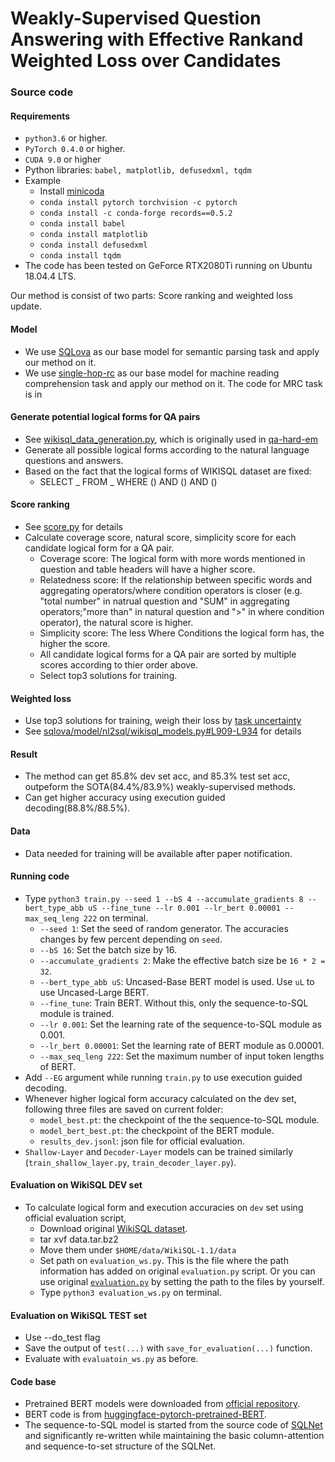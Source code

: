# Weakly-Supervised Question Answering with Effective Rankand Weighted Loss over Candidates

### Source code
#### Requirements
- `python3.6` or higher.
- `PyTorch 0.4.0` or higher.
- `CUDA 9.0` or higher
- Python libraries: `babel, matplotlib, defusedxml, tqdm`
- Example
    - Install [minicoda](https://conda.io/miniconda.html)
    - `conda install pytorch torchvision -c pytorch`
    - `conda install -c conda-forge records==0.5.2`
    - `conda install babel` 
    - `conda install matplotlib`
    - `conda install defusedxml`
    - `conda install tqdm`
- The code has been tested on GeForce RTX2080Ti running on Ubuntu 18.04.4 LTS.

Our method is consist of two parts: Score ranking and weighted loss update.


#### Model
 - We use [SQLova](https://github.com/naver/sqlova) as our base model for semantic parsing task and apply our method on it.
 - We use [single-hop-rc](https://github.com/shmsw25/single-hop-rc) as our base model for machine reading comprehension task and apply our method on it. The code for MRC task is in

#### Generate potential logical forms for QA pairs
- See [wikisql_data_generation.py](https://github.com/QHZSS/SRAWL/blob/master/wikisql_data_generation.py), which is originally used in [qa-hard-em](https://github.com/shmsw25/qa-hard-em/tree/wikisql)
- Generate all possible logical forms according to the natural language questions and answers.
- Based on the fact that the logical forms of WIKISQL dataset are fixed:
    - SELECT _ FROM _ WHERE () AND () AND ()

#### Score ranking
- See [score.py](https://github.com/QHZSS/SRAWL/blob/master/score.py) for details
- Calculate coverage score, natural score, simplicity score for each candidate logical form for a QA pair.
  - Coverage score: The logical form with more words mentioned in question and table headers will have a higher score.
  - Relatedness score: If the relationship between specific words and aggregating operators/where condition operators is closer (e.g. "total number" in natrual question and "SUM" in aggregating operators;"more than" in natural question and ">" in where condition operator), the natural score is higher.
  - Simplicity score: The less Where Conditions the logical form has, the higher the score.
  - All candidate logical forms for a QA pair are sorted by multiple scores according to thier order above.
  - Select top3 solutions for training.

#### Weighted loss
- Use top3 solutions for training, weigh their loss by [task uncertainty](https://arxiv.org/abs/1705.07115v3)
- See [sqlova/model/nl2sql/wikisql_models.py#L909-L934](https://github.com/QHZSS/SRAWL/blob/master/sqlova/model/nl2sql/wikisql_models.py#L907-L936) for details

#### Result
 - The method can get 85.8% dev set acc, and 85.3% test set acc, outpeform the SOTA(84.4%/83.9%) weakly-supervised methods.
 - Can get higher accuracy using execution guided decoding(88.8%/88.5%).


#### Data
- Data needed for training will be available after paper notification.

#### Running code
- Type `python3 train.py --seed 1 --bS 4 --accumulate_gradients 8 --bert_type_abb uS --fine_tune --lr 0.001 --lr_bert 0.00001 --max_seq_leng 222` on terminal.
    - `--seed 1`: Set the seed of random generator. The accuracies changes by few percent depending on `seed`.
    - `--bS 16`: Set the batch size by 16.
    - `--accumulate_gradients 2`: Make the effective batch size be `16 * 2 = 32`.
    - `--bert_type_abb uS`: Uncased-Base BERT model is used. Use `uL` to use Uncased-Large BERT.
    - `--fine_tune`: Train BERT. Without this, only the sequence-to-SQL module is trained.
    - `--lr 0.001`: Set the learning rate of the sequence-to-SQL module as 0.001. 
    - `--lr_bert 0.00001`: Set the learning rate of BERT module as 0.00001.
    - `--max_seq_leng 222`: Set the maximum number of input token lengths of BERT.     
- Add `--EG` argument while running `train.py` to use execution guided decoding. 
- Whenever higher logical form accuracy calculated on the dev set, following three files are saved on current folder:
    - `model_best.pt`: the checkpoint of the the sequence-to-SQL module.
    - `model_bert_best.pt`: the checkpoint of the BERT module.
    - `results_dev.jsonl`: json file for official evaluation.
- `Shallow-Layer` and `Decoder-Layer` models can be trained similarly (`train_shallow_layer.py`, `train_decoder_layer.py`). 

#### Evaluation on WikiSQL DEV set
- To calculate logical form and execution accuracies on `dev` set using official evaluation script,
    - Download original [WikiSQL dataset](https://github.com/salesforce/WikiSQL).
    - tar xvf data.tar.bz2
    - Move them under `$HOME/data/WikiSQL-1.1/data`
    - Set path on `evaluation_ws.py`. This is the file where the path information has added on original `evaluation.py` script. Or you can use original [`evaluation.py`](https://github.com/salesforce/WikiSQL) by setting the path to the files by yourself.
    - Type `python3 evaluation_ws.py` on terminal.

#### Evaluation on WikiSQL TEST set
- Use --do_test flag
- Save the output of `test(...)` with `save_for_evaluation(...)` function.
- Evaluate with `evaluatoin_ws.py` as before.


#### Code base 
- Pretrained BERT models were downloaded from [official repository](https://github.com/google-research/bert). 
- BERT code is from [huggingface-pytorch-pretrained-BERT](https://github.com/huggingface/pytorch-pretrained-BERT).
- The sequence-to-SQL model is started from the source code of [SQLNet](https://github.com/xiaojunxu/SQLNet) and significantly re-written while maintaining the basic column-attention and sequence-to-set structure of the SQLNet.
